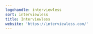 ```yaml
---
logohandle: interviewless
sort: interviewless
title: Interviewless
website: 'https://interviewless.com/'
---
```

